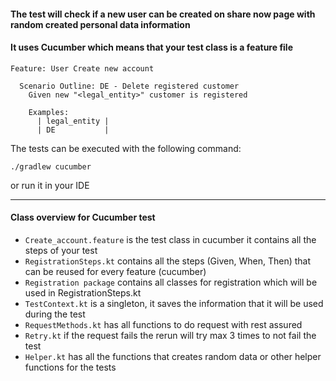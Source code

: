 #### The test will check if a new user can be created on share now page with random created personal data information

#### It uses Cucumber which means that your test class is a feature file

````
Feature: User Create new account

  Scenario Outline: DE - Delete registered customer
    Given new "<legal_entity>" customer is registered

    Examples:
      | legal_entity |
      | DE           |

````

The tests can be executed with the following command:

````
./gradlew cucumber 
````
or run it in your IDE

------------------------------------------------------

#### Class overview for Cucumber test
* `Create_account.feature` is the test class in cucumber it contains all the steps of your test
* `RegistrationSteps.kt` contains all the steps (Given, When, Then) that can be reused for every feature (cucumber)
* `Registration package` contains all classes for registration which will be used in RegistrationSteps.kt
* `TestContext.kt` is a singleton, it saves the information that it will be used during the test
* `RequestMethods.kt` has all functions to do request with rest assured
* `Retry.kt` if the request fails the rerun will try max 3 times to not fail the test
* `Helper.kt` has all the functions that creates random data or other helper functions for the tests
